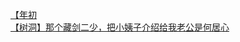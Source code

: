 [【年初](http://tieba.baidu.com/p/3523477853?see_lz=1&pn=)   
[【树洞】那个藏剑二少，把小姨子介绍给我老公是何居心](http://tieba.baidu.com/p/3524544197?see_lz=1&pn=)   
